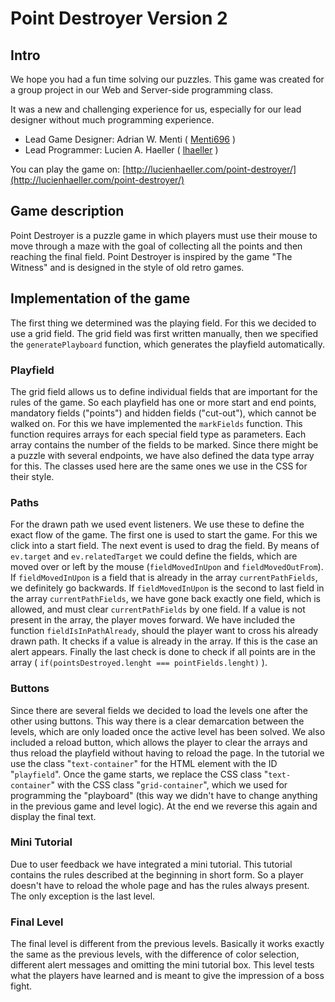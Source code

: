 # Point Destroyer Version 2

## Intro

We hope you had a fun time solving our puzzles. 
This game was created for a group project in our Web and Server-side programming class. 

It was a new and challenging experience for us, especially for our lead designer without much programming experience.

- Lead Game Designer: Adrian W. Menti ( [Menti696](https://github.com/Menti696) )
- Lead Programmer: Lucien A. Haeller ( [lhaeller](https://github.com/lhaeller) )

You can play the game on: [http://lucienhaeller.com/point-destroyer/](http://lucienhaeller.com/point-destroyer/)



## Game description

Point Destroyer is a puzzle game in which players must use their mouse to move through a maze with the goal of collecting all the points and then reaching the final field. Point Destroyer is inspired by the game "The Witness" and is designed in the style of old retro games.


## Implementation of the game

The first thing we determined was the playing field. For this we decided to use a grid field. The grid field was first written manually, then we specified the ```generatePlayboard``` function, which generates the playfield automatically. 


### Playfield

The grid field allows us to define individual fields that are important for the rules of the game. So each playfield has one or more start and end points, mandatory fields ("points") and hidden fields ("cut-out"), which cannot be walked on. For this we have implemented the ```markFields``` function. This function requires arrays for each special field type as parameters. Each array contains the number of the fields to be marked. Since there might be a puzzle with several endpoints, we have also defined the data type array for this. The classes used here are the same ones we use in the CSS for their style.


### Paths

For the drawn path we used event listeners. We use these to define the exact flow of the game. The first one is used to start the game. For this we click into a start field. The next event is used to drag the field. By means of ```ev.target``` and ```ev.relatedTarget``` we could define the fields, which are moved over or left by the mouse (```fieldMovedInUpon``` and ```fieldMovedOutFrom```). If ```fieldMovedInUpon``` is a field that is already in the array ```currentPathFields```, we definitely go backwards. If ```fieldMovedInUpon``` is the second to last field in the array ```currentPathFields```, we have gone back exactly one field, which is allowed, and must clear ```currentPathFields``` by one field. If a value is not present in the array, the player moves forward. We have included the function ```fieldIsInPathAlready```, should the player want to cross his already drawn path. It checks if a value is already in the array. If this is the case an alert appears. 
Finally the last check is done to check if all points are in the array ( ```if(pointsDestroyed.lenght === pointFields.lenght)``` ).


### Buttons

Since there are several fields we decided to load the levels one after the other using buttons. This way there is a clear demarcation between the levels, which are only loaded once the active level has been solved. We also included a reload button, which allows the player to clear the arrays and thus reload the playfield without having to reload the page. In the tutorial we use the class "```text-container```" for the HTML element with the ID "```playfield```". Once the game starts, we replace the CSS class "```text-container```" with the CSS class "```grid-container```", which we used for programming the "playboard" (this way we didn't have to change anything in the previous game and level logic). At the end we reverse this again and display the final text. 


### Mini Tutorial

Due to user feedback we have integrated a mini tutorial. This tutorial contains the rules described at the beginning in short form. So a player doesn't have to reload the whole page and has the rules always present. The only exception is the last level. 


### Final Level

The final level is different from the previous levels. Basically it works exactly the same as the previous levels, with the difference of color selection, different alert messages and omitting the mini tutorial box. This level tests what the players have learned and is meant to give the impression of a boss fight. 

